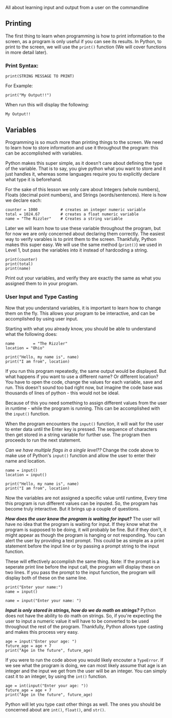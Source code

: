 All about learning input and output from a user on the commandline

## Printing
The first thing to learn when programming is how to print information to the screen, as a program is only useful if you can see its results. In Python, to print to the screen, we will use the `print()` function (We will cover functions in  more detail later).

### Print Syntax:
```commandline
print(STRING MESSAGE TO PRINT)
```


For Example:
```commandline
print("My Output!!")
```
When run this will display the following:
```commandline
My Output!!
```

## Variables
Programming is so much more than printing things to the screen. We need to learn how to store information and use it throughout the program: this can be accomplished with variables.

Python makes this super simple, as it doesn't care about defining the type of the variable. That is to say, you give python what you want to store and it just handles it, whereas some languages require you to explicitly declare what type it is beforehand.

For the sake of this lesson we only care about Integers (whole numbers), Floats (decimal point numbers), and Strings (words/sentences). Here is how we declare each:
```
counter = 1000          # creates an integer numeric variable
total = 1024.67		    # creates a float numeric variable
name = "The Rizzler" 	# Creates a string variable
```
Later we will learn how to use these variable throughout the program, but for now we are only concerned about declaring them correctly. The easiest way to verify varables is to print them to the screen. Thankfully, Python makes this super easy. We will use the same method (`print()`) we used in Level 1, but pass the variables into it instead of hardcoding a string.

```
print(counter)
print(total)
print(name)
```
Print out your variables, and verify they are exactly the same as what you assigned them to in your program. 

### User Input and Type Casting
Now that you understand variables, it is important to learn how to change them on the fly. This allows your program to be interactive, and can be accomplished by using user input. 

Starting with what you already know, you should be able to understand what the following does:
```
name 		= "The Rizzler"
location = "Ohio"

print("Hello, my name is", name)
print("I am from", location)
```
If you run this program repeatedly, the same output would be displayed. But what happens if you want to use a different name? Or different location? You have to open the code, change the values for each variable, save and run. This doesn't sound too bad right now, but imagine the code base was thousands of lines of python - this would not be ideal.

Because of this you need something to assign different values from the user in runtime - while the program is running. This can be accomplished with the `input()` function.

When the program encounters the `input()` function, it will wait for the user to enter data until the Enter key is pressed. The sequence of characters then get stored in a string variable for further use. The program then proceeds to run the next statement. 

*Can we have multiple flags in a single level??*
Change the code above to make use of Python's `input()` function and allow the user to enter their name and location.
```
name = input()
location = input()

print("Hello, my name is", name)
print("I am from", location)
```
Now the variables are not assigned a specific value until runtime, Every time this program is run different values can be inputed. So, the program has become truly interactive. But it brings up a couple of questions.

***How does the user know the program is waiting for input?***
The user will have no idea that the program is waiting for input. If they know what the program is supposed to be doing, it will probably be fine. But if they don't, it might appear as though the program is hanging or not responding. You can alert the user by providing a text prompt. This could be as simple as a print statement before the input line or by passing a prompt string to the input function.

These will effectively accomplish the same thing. Note: If the prompt is a seperate print line before the input call, the program will display these on two lines. If you pass the prompt to the input function, the program will display both of these on the same line. 
  ```
  print("Enter your name:")
  name = input()
  
  name = input("Enter your name: ")
  ```
***Input is only stored in strings, how do we do math on strings?***
Python does not have the ability to do math on strings. So, if you're expecting the user to input a numeric value it will have to be converted to be used throughout the rest of the program. Thankfully, Python allows type casting and makes this process very easy. 

```
age = input("Enter your age: ")
future_age = age + 7
print("Age in the future", future_age)
```

If you were to run the code above you would likely encouter a `TypeError`. If we see what the program is doing, we can most likely assume that age is an integer and the input we get from the user will be an integer. You can simply cast it to an integer, by using the `int()` function. 

```
age = int(input("Enter your age: "))
future_age = age + 7
print("Age in the future", future_age)
```

Python will let you type cast other things as well. The ones you should be concerned about are `int()`, `float()`, and `str()`. 